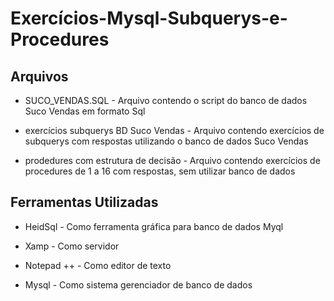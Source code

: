 # Exercícios-Mysql-Subquerys-e-Procedures


## Arquivos

* SUCO_VENDAS.SQL - Arquivo contendo o script do banco de dados Suco Vendas em formato Sql

* exercícios subquerys BD Suco Vendas - Arquivo contendo exercícios de subquerys com respostas utilizando o banco de dados Suco Vendas

* prodedures com estrutura de decisão - Arquivo contendo exercícios de procedures de 1 a 16 com respostas, sem utilizar banco de dados


## Ferramentas Utilizadas

* HeidSql - Como ferramenta gráfica para banco de dados Myql

* Xamp - Como servidor

* Notepad ++ - Como editor de texto

* Mysql - Como sistema gerenciador de banco de dados
